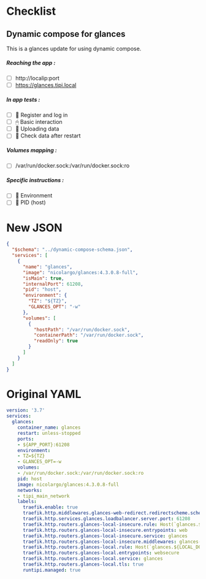 # Checklist
## Dynamic compose for glances
This is a glances update for using dynamic compose.
##### Reaching the app :
- [ ] http://localip:port
- [ ] https://glances.tipi.local
##### In app tests :
- [ ] 📝 Register and log in
- [ ] 🖱 Basic interaction
- [ ] 🌆 Uploading data
- [ ] 🔄 Check data after restart
##### Volumes mapping :
- [ ] /var/run/docker.sock:/var/run/docker.sock:ro
##### Specific instructions :
- [ ] 🌳 Environment
- [ ] 🔢 PID (host)

# New JSON
```json
{
  "$schema": "../dynamic-compose-schema.json",
  "services": [
    {
      "name": "glances",
      "image": "nicolargo/glances:4.3.0.8-full",
      "isMain": true,
      "internalPort": 61208,
      "pid": "host",
      "environment": {
        "TZ": "${TZ}",
        "GLANCES_OPT": "-w"
      },
      "volumes": [
        {
          "hostPath": "/var/run/docker.sock",
          "containerPath": "/var/run/docker.sock",
          "readOnly": true
        }
      ]
    }
  ]
} 
```
# Original YAML
```yaml
version: '3.7'
services:
  glances:
    container_name: glances
    restart: unless-stopped
    ports:
    - ${APP_PORT}:61208
    environment:
    - TZ=${TZ}
    - GLANCES_OPT=-w
    volumes:
    - /var/run/docker.sock:/var/run/docker.sock:ro
    pid: host
    image: nicolargo/glances:4.3.0.8-full
    networks:
    - tipi_main_network
    labels:
      traefik.enable: true
      traefik.http.middlewares.glances-web-redirect.redirectscheme.scheme: https
      traefik.http.services.glances.loadbalancer.server.port: 61208
      traefik.http.routers.glances-local-insecure.rule: Host(`glances.${LOCAL_DOMAIN}`)
      traefik.http.routers.glances-local-insecure.entrypoints: web
      traefik.http.routers.glances-local-insecure.service: glances
      traefik.http.routers.glances-local-insecure.middlewares: glances-web-redirect
      traefik.http.routers.glances-local.rule: Host(`glances.${LOCAL_DOMAIN}`)
      traefik.http.routers.glances-local.entrypoints: websecure
      traefik.http.routers.glances-local.service: glances
      traefik.http.routers.glances-local.tls: true
      runtipi.managed: true
 
```
